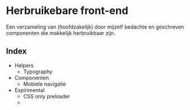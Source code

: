 # Herbruikebare front-end

Een verzameling van (hoofdzakelijk) door mijzelf bedachte en geschreven componenten
die makkelijk herbruikbaar zijn.

## Index

- Helpers
  - Typography
- Componenten
  - Mobiele navigatie
- Expirimental
  - CSS only preloader
  -
